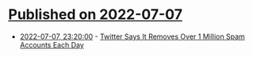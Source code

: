 # [Published on 2022-07-07](index.md)

* [2022-07-07, 23:20:00](https://it.slashdot.org/story/22/07/07/214205/twitter-says-it-removes-over-1-million-spam-accounts-each-day?utm_source=rss1.0mainlinkanon&utm_medium=feed) - [Twitter Says It Removes Over 1 Million Spam Accounts Each Day](https://it.slashdot.org/story/22/07/07/214205/twitter-says-it-removes-over-1-million-spam-accounts-each-day?utm_source=rss1.0mainlinkanon&utm_medium=feed)
